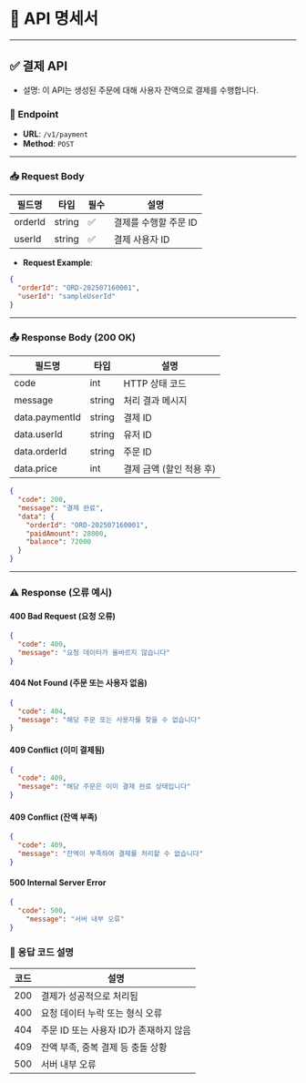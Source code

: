 # 📌 API 명세서

---

## ✅ 결제 API

- 설명: 이 API는 생성된 주문에 대해 사용자 잔액으로 결제를 수행합니다.

### 🔗 Endpoint

- **URL**: `/v1/payment`
- **Method**: `POST`

---

### 📥 Request Body

| 필드명   | 타입     | 필수 | 설명                      |
|----------|----------|------|---------------------------|
| orderId  | string   | ✅   | 결제를 수행할 주문 ID       |
| userId   | string   | ✅   | 결제 사용자 ID              |

- **Request Example**:

```json
{
  "orderId": "ORD-202507160001",
  "userId": "sampleUserId"
}
```

---

### 📤 Response Body (200 OK)

| 필드명            | 타입   | 설명                     |
|----------------|--------|------------------------|
| code           | int    | HTTP 상태 코드             |
| message        | string | 처리 결과 메시지              |
| data.paymentId | string | 결제 ID                  |
| data.userId    | string | 유저 ID                  |
| data.orderId   | string | 주문 ID                  |
| data.price     | int  | 결제 금액 (할인 적용 후)        |

```json
{
  "code": 200,
  "message": "결제 완료",
  "data": {
    "orderId": "ORD-202507160001",
    "paidAmount": 28000,
    "balance": 72000
  }
}
```

---

### ⚠️ Response (오류 예시)

#### 400 Bad Request (요청 오류)

```json
{
  "code": 400,
  "message": "요청 데이터가 올바르지 않습니다"
}
```

#### 404 Not Found (주문 또는 사용자 없음)

```json
{
  "code": 404,
  "message": "해당 주문 또는 사용자를 찾을 수 없습니다"
}
```

#### 409 Conflict (이미 결제됨)

```json
{
  "code": 409,
  "message": "해당 주문은 이미 결제 완료 상태입니다"
}
```

#### 409 Conflict (잔액 부족)

```json
{
  "code": 409,
  "message": "잔액이 부족하여 결제를 처리할 수 없습니다"
}
```

#### 500 Internal Server Error

```json
{
  "code": 500,
    "message": "서버 내부 오류"
}
```
### 📘 응답 코드 설명
| 코드 | 설명                       |
|------|--------------------------|
| 200  | 결제가 성공적으로 처리됨            |
| 400  | 요청 데이터 누락 또는 형식 오류       |
| 404  | 주문 ID 또는 사용자 ID가 존재하지 않음 |
| 409  | 잔액 부족, 중복 결제 등 충돌 상황     |
| 500  | 서버 내부 오류      |
